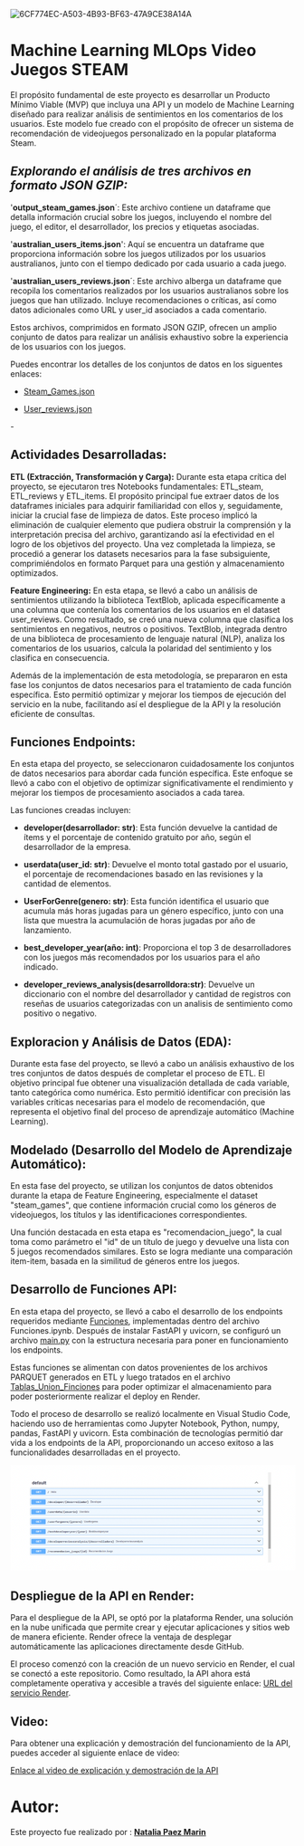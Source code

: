 ![6CF774EC-A503-4B93-BF63-47A9CE38A14A](https://github.com/titolup/PI_MLPos_STEAM/assets/113148754/2a94ce95-c3d4-48df-9d24-d89ed57c3730)



# **Machine Learning MLOps Video Juegos STEAM**
El propósito fundamental de este proyecto es desarrollar un Producto Mínimo Viable (MVP) que incluya una API y un modelo de Machine Learning diseñado para realizar análisis de sentimientos en los comentarios de los usuarios. Este modelo fue creado con el propósito de ofrecer un sistema de recomendación de videojuegos personalizado en la popular plataforma Steam.

## *Explorando el análisis de tres archivos en formato JSON GZIP:*

'**output_steam_games.json**´: Este archivo contiene un dataframe que detalla información crucial sobre los juegos, incluyendo el nombre del juego, el editor, el desarrollador, los precios y etiquetas asociadas.

'**australian_users_items.json**': Aquí se encuentra un dataframe que proporciona información sobre los juegos utilizados por los usuarios australianos, junto con el tiempo dedicado por cada usuario a cada juego.

'**australian_users_reviews.json**´: Este archivo alberga un dataframe que recopila los comentarios realizados por los usuarios australianos sobre los juegos que han utilizado. Incluye recomendaciones o críticas, así como datos adicionales como URL y user_id asociados a cada comentario.

Estos archivos, comprimidos en formato JSON GZIP, ofrecen un amplio conjunto de datos para realizar un análisis exhaustivo sobre la experiencia de los usuarios con los juegos.

Puedes encontrar los detalles de los conjuntos de datos en los siguentes enlaces:

- [Steam_Games.json](https://github.com/titolup/PI_MLPos_STEAM/blob/main/Datasets_Steam_Games/steam_games.json.gz)

- [User_reviews.json](https://github.com/titolup/PI_MLPos_STEAM/blob/main/Datasets_User_Reviews/user_reviews.json.gz)
   
-[](enlace)


## **Actividades Desarrolladas:**

**ETL (Extracción, Transformación y Carga):**
Durante esta etapa crítica del proyecto, se ejecutaron tres Notebooks fundamentales: ETL_steam, ETL_reviews y ETL_items. El propósito principal fue extraer datos de los dataframes iniciales para adquirir familiaridad con ellos y, seguidamente, iniciar la crucial fase de limpieza de datos. Este proceso implicó la eliminación de cualquier elemento que pudiera obstruir la comprensión y la interpretación precisa del archivo, garantizando así la efectividad en el logro de los objetivos del proyecto. Una vez completada la limpieza, se procedió a generar los datasets necesarios para la fase subsiguiente, comprimiéndolos en formato Parquet para una gestión y almacenamiento optimizados.

**Feature Engineering:**
En esta etapa, se llevó a cabo un análisis de sentimientos utilizando la biblioteca TextBlob, aplicada específicamente a una columna que contenía los comentarios de los usuarios en el dataset user_reviews. Como resultado, se creó una nueva columna que clasifica los sentimientos en negativos, neutros o positivos. TextBlob, integrada dentro de una biblioteca de procesamiento de lenguaje natural (NLP), analiza los comentarios de los usuarios, calcula la polaridad del sentimiento y los clasifica en consecuencia.

Además de la implementación de esta metodología, se prepararon en esta fase los conjuntos de datos necesarios para el tratamiento de cada función específica. Esto permitió optimizar y mejorar los tiempos de ejecución del servicio en la nube, facilitando así el despliegue de la API y la resolución eficiente de consultas.


## **Funciones Endpoints:**

En esta etapa del proyecto, se seleccionaron cuidadosamente los conjuntos de datos necesarios para abordar cada función específica. Este enfoque se llevó a cabo con el objetivo de optimizar significativamente el rendimiento y mejorar los tiempos de procesamiento asociados a cada tarea.

Las funciones creadas incluyen:

- **developer(desarrollador: str)**: Esta función devuelve la cantidad de ítems y el porcentaje de contenido gratuito por año, según el desarrollador de la empresa.

- **userdata(user_id: str)**: Devuelve el monto total gastado por el usuario, el porcentaje de recomendaciones basado en las revisiones y la cantidad de elementos.

- **UserForGenre(genero: str)**: Esta función identifica el usuario que acumula más horas jugadas para un género específico, junto con una lista que muestra la acumulación de horas jugadas por año de lanzamiento.

- **best_developer_year(año: int)**: Proporciona el top 3 de desarrolladores con los juegos más recomendados por los usuarios para el año indicado.

- **developer_reviews_analysis(desarrolldora:str)**: Devuelve un diccionario con el nombre del desarrollador y cantidad de registros con reseñas de usuarios categorizadas con un analisis de sentimiento como positivo o negativo.


## **Exploracion y Análisis de Datos (EDA):**

Durante esta fase del proyecto, se llevó a cabo un análisis exhaustivo de los tres conjuntos de datos después de completar el proceso de ETL. El objetivo principal fue obtener una visualización detallada de cada variable, tanto categórica como numérica. Esto permitió identificar con precisión las variables críticas necesarias para el modelo de recomendación, que representa el objetivo final del proceso de aprendizaje automático (Machine Learning).



## **Modelado (Desarrollo del Modelo de Aprendizaje Automático):**

En esta fase del proyecto, se utilizan los conjuntos de datos obtenidos durante la etapa de Feature Engineering, especialmente el dataset "steam_games", que contiene información crucial como los géneros de videojuegos, los títulos y las identificaciones correspondientes.

Una función destacada en esta etapa es "recomendacion_juego", la cual toma como parámetro el "id" de un título de juego y devuelve una lista con 5 juegos recomendados similares. Esto se logra mediante una comparación item-item, basada en la similitud de géneros entre los juegos.


## **Desarrollo de Funciones API:**

En esta etapa del proyecto, se llevó a cabo el desarrollo de los endpoints requeridos mediante [Funciones](https://github.com/titolup/PI_MLPos_STEAM/blob/main/5_Funciones.ipynb), implementadas dentro del archivo Funciones.ipynb. Después de instalar FastAPI y uvicorn, se configuró un archivo [main.py](https://github.com/titolup/PI_MLPos_STEAM/blob/main/main.py) con la estructura necesaria para poner en funcionamiento los endpoints.

Estas funciones se alimentan con datos provenientes de los archivos PARQUET generados en ETL y luego tratados en el archivo [Tablas_Union_Finciones](https://github.com/titolup/PI_MLPos_STEAM/blob/main/main.py) para poder optimizar el almacenamiento para poder posteriormente realizar el deploy en Render.

Todo el proceso de desarrollo se realizó localmente en Visual Studio Code, haciendo uso de herramientas como Jupyter Notebook, Python, numpy, pandas, FastAPI y uvicorn. Esta combinación de tecnologías permitió dar vida a los endpoints de la API, proporcionando un acceso exitoso a las funcionalidades desarrolladas en el proyecto.

![A368FB0A-85EF-41BC-88B4-A694DF131B84](https://github.com/titolup/PI_MLPos_STEAM/blob/main/Imagenes/A368FB0A-85EF-41BC-88B4-A694DF131B84.PNG)



## **Despliegue de la API en Render:**

Para el despliegue de la API, se optó por la plataforma Render, una solución en la nube unificada que permite crear y ejecutar aplicaciones y sitios web de manera eficiente. Render ofrece la ventaja de desplegar automáticamente las aplicaciones directamente desde GitHub.

El proceso comenzó con la creación de un nuevo servicio en Render, el cual se conectó a este repositorio. Como resultado, la API ahora está completamente operativa y accesible a través del siguiente enlace: [URL del servicio Render](https://api-p1-70mr.onrender.com/docs#).


## **Video:**

Para obtener una explicación y demostración del funcionamiento de la API, puedes acceder al siguiente enlace de video:

[Enlace al video de explicación y demostración de la API](enlace_al_video)


# **Autor:**
Este proyecto fue realizado por : [**Natalia Paez Marin**](https://github.com/titolup)

















